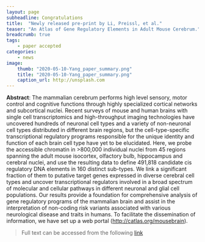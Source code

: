 ```yaml
---
layout: page
subheadline: Congratulations 
title:  "Newly released pre-print by Li, Preissl, et al."
teaser: "An Atlas of Gene Regulatory Elements in Adult Mouse Cerebrum."
breadcrumb: true
tags:
    - paper accepted 
categories:
    - news 
image:
    thumb: "2020-05-10-Yang_paper_summary.png"
    title: "2020-05-10-Yang_paper_summary.png"
    caption_url: http://unsplash.com
---
```

<b>Abstract</b>: 
The mammalian cerebrum performs high level sensory, motor control and cognitive functions through highly specialized cortical networks and subcortical nuclei. Recent surveys of mouse and human brains with single cell transcriptomics and high-throughput imaging technologies have uncovered hundreds of neuronal cell types and a variety of non-neuronal cell types distributed in different brain regions, but the cell-type-specific transcriptional regulatory programs responsible for the unique identity and function of each brain cell type have yet to be elucidated. Here, we probe the accessible chromatin in >800,000 individual nuclei from 45 regions spanning the adult mouse isocortex, olfactory bulb, hippocampus and cerebral nuclei, and use the resulting data to define 491,818 candidate cis regulatory DNA elements in 160 distinct sub-types. We link a significant fraction of them to putative target genes expressed in diverse cerebral cell types and uncover transcriptional regulators involved in a broad spectrum of molecular and cellular pathways in different neuronal and glial cell populations. Our results provide a foundation for comprehensive analysis of gene regulatory programs of the mammalian brain and assist in the interpretation of non-coding risk variants associated with various neurological disease and traits in humans. To facilitate the dissemination of information, we have set up a web portal (http://catlas.org/mousebrain).

> Full text can be accessed from the following [link](https://doi.org/10.1101/2020.05.10.087585)

